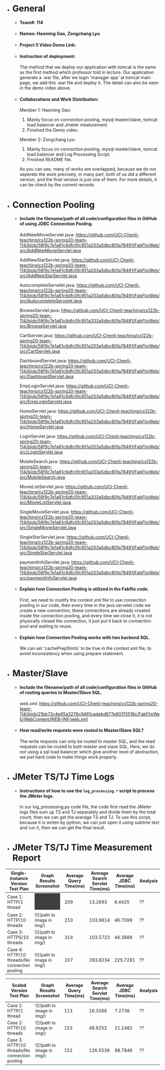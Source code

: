 - # General
    - #### Team#: 114
    
    - #### Names: Haoming Gao, Zongchang Lyu
    
    - #### Project 5 Video Demo Link: 

    - #### Instruction of deployment: 
      The method that we deploy our application with tomcat is the same as the first method which professor told in lecture. Our application generate a .war file, after we login 'manager app' at tomcat main page, we add this .war file and deploy it. The detail can also be seen in the demo video above.

    - #### Collaborations and Work Distribution:
        Member 1: Haoming Gao:
        1. Mainly focus on connection pooling, mysql master/slave, tomcat load balancer and Jmeter meaturement.
        2. Finished the Demo video.

        Member 2: Zongchang Lyu:
        1. Mainly focus on connection pooling, mysql master/slave, tomcat load balancer and Log Processing Script.
        2. Finished README file.

      As you can see, many of works are overlapped, because we do not seperate the work precisely, in many part, both of us did a different version, and the final version is just one of them. For more details, it can be check by the commit records.


- # Connection Pooling
    - #### Include the filename/path of all code/configuration files in GitHub of using JDBC Connection Pooling.
    
      AddNewMovieServlet.java: https://github.com/UCI-Chenli-teaching/cs122b-spring20-team-114/blob/58f9c7e1a61c6dfc0fc951a203a5dbc80fa78491/FabFlixWeb/src/AddNewMovieServlet.java

      AddNewStarServlet.java: https://github.com/UCI-Chenli-teaching/cs122b-spring20-team-114/blob/58f9c7e1a61c6dfc0fc951a203a5dbc80fa78491/FabFlixWeb/src/AddNewStarServlet.java

      AutocompleteServelet.java: https://github.com/UCI-Chenli-teaching/cs122b-spring20-team-114/blob/58f9c7e1a61c6dfc0fc951a203a5dbc80fa78491/FabFlixWeb/src/AutocompleteServelet.java

      BrowseServlet.java: https://github.com/UCI-Chenli-teaching/cs122b-spring20-team-114/blob/58f9c7e1a61c6dfc0fc951a203a5dbc80fa78491/FabFlixWeb/src/BrowseServlet.java
      
      CartServlet.java: https://github.com/UCI-Chenli-teaching/cs122b-spring20-team-114/blob/58f9c7e1a61c6dfc0fc951a203a5dbc80fa78491/FabFlixWeb/src/CartServlet.java
      
      DashboardServlet.java: https://github.com/UCI-Chenli-teaching/cs122b-spring20-team-114/blob/58f9c7e1a61c6dfc0fc951a203a5dbc80fa78491/FabFlixWeb/src/DashboardServlet.java
      
      EmpLoginServlet.java: https://github.com/UCI-Chenli-teaching/cs122b-spring20-team-114/blob/58f9c7e1a61c6dfc0fc951a203a5dbc80fa78491/FabFlixWeb/src/EmpLoginServlet.java
      
      HomeServlet.java: https://github.com/UCI-Chenli-teaching/cs122b-spring20-team-114/blob/58f9c7e1a61c6dfc0fc951a203a5dbc80fa78491/FabFlixWeb/src/HomeServlet.java
      
      LoginServlet.java: https://github.com/UCI-Chenli-teaching/cs122b-spring20-team-114/blob/58f9c7e1a61c6dfc0fc951a203a5dbc80fa78491/FabFlixWeb/src/LoginServlet.java
      
      MobileSearch.java: https://github.com/UCI-Chenli-teaching/cs122b-spring20-team-114/blob/58f9c7e1a61c6dfc0fc951a203a5dbc80fa78491/FabFlixWeb/src/MobileSearch.java
      
      MovieListServlet.java: https://github.com/UCI-Chenli-teaching/cs122b-spring20-team-114/blob/58f9c7e1a61c6dfc0fc951a203a5dbc80fa78491/FabFlixWeb/src/MovieListServlet.java
      
      SingleMovieServlet.java: https://github.com/UCI-Chenli-teaching/cs122b-spring20-team-114/blob/58f9c7e1a61c6dfc0fc951a203a5dbc80fa78491/FabFlixWeb/src/SingleMovieServlet.java
      
      SingleStarServlet.java: https://github.com/UCI-Chenli-teaching/cs122b-spring20-team-114/blob/58f9c7e1a61c6dfc0fc951a203a5dbc80fa78491/FabFlixWeb/src/SingleStarServlet.java
      
      paymentInfoServlet.java: https://github.com/UCI-Chenli-teaching/cs122b-spring20-team-114/blob/58f9c7e1a61c6dfc0fc951a203a5dbc80fa78491/FabFlixWeb/src/paymentInfoServlet.java
      
    
    - #### Explain how Connection Pooling is utilized in the Fabflix code.
    
        First, we need to modify the context.xml file to use connection pooling in our code, then every time in the java servelet code we create a new connection, these connections are already created inside the connection pooling, and every time we close it, it is not physically closed the connection, it just put it back to connection pool and waiting to reuse.
    
    - #### Explain how Connection Pooling works with two backend SQL.
        We can set 'cachePrepStmts' to be true in the context.xml file, to avoid inconsistency when using prepare statement.
    

- # Master/Slave
    - #### Include the filename/path of all code/configuration files in GitHub of routing queries to Master/Slave SQL.
        web.xml: https://github.com/UCI-Chenli-teaching/cs122b-spring20-team-114/blob/21bb73c4e65a3276c9481cadabd877e807f3516c/FabFlixWeb/WebContent/WEB-INF/web.xml

    - #### How read/write requests were routed to Master/Slave SQL?
        The write requests can only be routed to master SQL, and the read requests can be routed to both master and slave SQL. Here, we do not using a sql load balancer which give another level of abstraction, we just hard code to make things work properly.

- # JMeter TS/TJ Time Logs
    - #### Instructions of how to use the `log_processing.*` script to process the JMeter logs.
        In our log_processing.py code file, the code first read the JMeter logs files sum up TS and TJ separately and divide them by the total count, then we can get the average TS and TJ.
        To use this script, because it is writen by python, we can just open it using sublime text and run it, then we can get the final result.


- # JMeter TS/TJ Time Measurement Report

| **Single-instance Version Test Plan**          | **Graph Results Screenshot** | **Average Query Time(ms)** | **Average Search Servlet Time(ms)** | **Average JDBC Time(ms)** | **Analysis** |
|------------------------------------------------|------------------------------|----------------------------|-------------------------------------|---------------------------|--------------|
| Case 1: HTTP/1 thread                          | ![](./jMeter-test/scaled-case1.png)   | 209                         | 13.2693                                  | 6.4425                        | ??           |
| Case 2: HTTP/10 threads                        | ![](path to image in img/)   | 210                         | 103.9614                                  | 46.7099                        | ??           |
| Case 3: HTTPS/10 threads                       | ![](path to image in img/)   | 314                         | 103.5723                                  | 44.3888                        | ??           |
| Case 4: HTTP/10 threads/No connection pooling  | ![](path to image in img/)   | 207                         | 283.8234                                  | 225.7281                        | ??           |

| **Scaled Version Test Plan**                   | **Graph Results Screenshot** | **Average Query Time(ms)** | **Average Search Servlet Time(ms)** | **Average JDBC Time(ms)** | **Analysis** |
|------------------------------------------------|------------------------------|----------------------------|-------------------------------------|---------------------------|--------------|
| Case 1: HTTP/1 thread                          | ![](path to image in img/)   | 113                         | 16.3268                                  | 7.2736                        | ??           |
| Case 2: HTTP/10 threads                        | ![](path to image in img/)   | 153                         | 48.9252                                  | 21.2482                        | ??           |
| Case 3: HTTP/10 threads/No connection pooling  | ![](path to image in img/)   | 152                         | 126.5538                                  | 98.7846                        | ??           |
